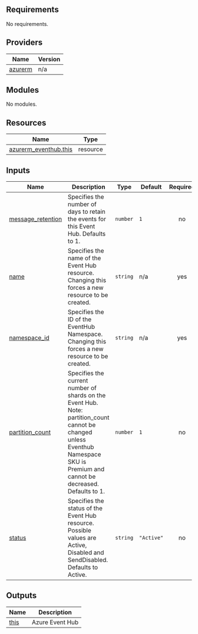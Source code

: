 <!-- BEGIN_TF_DOCS -->
## Requirements

No requirements.

## Providers

| Name | Version |
|------|---------|
| <a name="provider_azurerm"></a> [azurerm](#provider\_azurerm) | n/a |

## Modules

No modules.

## Resources

| Name | Type |
|------|------|
| [azurerm_eventhub.this](https://registry.terraform.io/providers/hashicorp/azurerm/latest/docs/resources/eventhub) | resource |

## Inputs

| Name | Description | Type | Default | Required |
|------|-------------|------|---------|:--------:|
| <a name="input_message_retention"></a> [message\_retention](#input\_message\_retention) | Specifies the number of days to retain the events for this Event Hub. Defaults to 1. | `number` | `1` | no |
| <a name="input_name"></a> [name](#input\_name) | Specifies the name of the Event Hub resource. Changing this forces a new resource to be created. | `string` | n/a | yes |
| <a name="input_namespace_id"></a> [namespace\_id](#input\_namespace\_id) | Specifies the ID of the EventHub Namespace. Changing this forces a new resource to be created. | `string` | n/a | yes |
| <a name="input_partition_count"></a> [partition\_count](#input\_partition\_count) | Specifies the current number of shards on the Event Hub. Note: partition\_count cannot be changed unless Eventhub Namespace SKU is Premium and cannot be decreased. Defaults to 1. | `number` | `1` | no |
| <a name="input_status"></a> [status](#input\_status) | Specifies the status of the Event Hub resource. Possible values are Active, Disabled and SendDisabled. Defaults to Active. | `string` | `"Active"` | no |

## Outputs

| Name | Description |
|------|-------------|
| <a name="output_this"></a> [this](#output\_this) | Azure Event Hub |
<!-- END_TF_DOCS -->